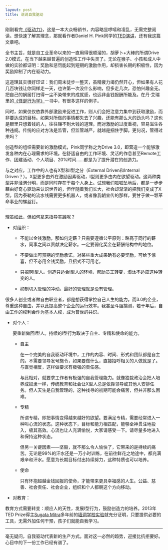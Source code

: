```yaml
---
layout: post
title: 说说自我驱动
---
```

刚刚看完[《驱动力》](http://book.douban.com/subject/10484712/)，这是一本大众畅销书，内容略显啰嗦和凌乱，无需完整阅读。想快速了解其理念，那就看作者Daniel H. Pink同学的[TED演讲](http://www.ted.com/talks/dan_pink_on_motivation.html)，还有我这篇文章吧。

全书主旨，就是自工业革命以来的一直用得很顺溜的，胡萝卜+大棒的所谓Drive 2.0模式，在当下越来越普遍的创造性工作中失灵了。无论在猴子、小孩和成人中做的实验都证明：奖励和惩罚能起到短期的激励作用，却损害长期的积极性，因为奖励抑制了内在驱动力。

这道理其实很好印证：我们周末徒步一整天，虽精疲力竭仍然开心，但如果有人花几百块钱让你同样走一天，也许第一次没什么影响，但多走几次，恐怕兴趣全无。把自己的蜗居打扫得一尘不染带来的成就感，也远非金钱报酬所能及。在丹·艾瑞里的[《怪诞行为学》](http://book.douban.com/subject/3223711/)一书中，有很多这样的例子。

同时，如果仅仅依靠外部激励来促进工作，则人们会把注意力集中到获取激励，而非要达成的目标。如果对所做的事情都失去了兴趣，还能有那么大的劲头吗？这也是眼里只想着钱的人，往往赚不到大钱的道理。而对激励的过度重视，容易滋生各种违规。传统的应对方法是监管，但监管越严，就越是捆住手脚。更何况，管得过来吗？

创造型的组织需要新的激励模式，Pink同学称之为Drive 3.0，即营造一个能够激发各种内在心理需求的环境。在舒适自由的工作环境、灵活的作息甚至Remote工作、团建活动、个人项目、20%时间……都是为了提升潜在的创造力。

与之对应，工作中的人也有X型和I型之分（External Driven和Internal Driven？）。X型更多由外在激励因素驱动，I型则更多由内在欲望驱动。这两种类型并非泾渭分明，而是同时存在于每个人身上。试想我们呱呱坠地后，都是一步步藉由好奇心驱动来认识世界的，但伴随着我们长大，社会却渐渐的把我们变成了X型。因为泰勒的流水线需要更多机器人，或者像我朝宣传的那样，要甘于做一颗革命事业的螺丝钉。

<hr/>

理虽如此，但如何拿来指导实践呢？

* 对组织：

    * 不能以金钱激励，那如何定薪？只需要遵循公平原则：略高于同行的薪水，同事之间以贡献决定薪水。一定要弱化奖金在薪酬结构中的地位。

    * 不要做出可预期的奖励承诺。对某些重大成果确有必要奖励，可给予惊喜，但不必用金钱奖励，且招式不可用老。

    * 只招聘I型人。创造只适合I型人的环境，帮助员工转变，淘汰不适应这种转变的人。

    * 抑制切入管理的冲动。最好的管理就是没有管理。

很多人创业或者做自由职业者，都是想获得掌控自己人生的能力。而3.0的企业，尊重这种自由，并以此提高整个企业的运行效率。我甚至斗胆揣测，若干年后，自由工作的权利会作为基本人权，成为普世的共识。

* 对个人：

    要重新做回I型人。持续的I型行为取决于自主、专精和使命的能力。

    * 自主

        在一个完美的自我驱动环境中，工作的内容、时间、形式和团队都是自主的。不需要领导发号施令，如果要做什么，直接招呼相关的人做就是了。与直觉相反，这样做要求有极强的责任感。

        与此相对，就要求工作者有极强的自我管理能力。就像独裁政治会把人培养成奴隶一样，传统教育和社会让X型人总是依靠领导或其他人安排任务。但人天生是自我管理的，这种找寻的初期可能会痛苦，但并非那么困难。

    * 专精

        所谓专精，即把事情变得越来越好的欲望。要满足专精，需要经常进入一种叫心流的状态。这种状态下，目标和能力相匹配，能够全神贯注地投入，极其高效。心流也让人充满愉悦，大家请感受一下。请尽量多地进入和保持这种状态。

        但另一关键因素——坚毅，就不那么令人愉快了，它带来的是持续的痛苦。无论是99%的汗水还是一万小时训练，在前往鲜花之地途中，都充满艰辛和汗水。愿意为长期目标付出持续努力，这种特质也可以培养。

    * 使命

        只有怀抱超越金钱回报的使命，才能带来更具幸福感的人生。公益、慈善、社会责任、社会企业，组织和个人都朝这个方向移动。

* 对教育：

教育方式需要转变：顺应人的天性，发展I型行为，鼓励创造力的培养。2013年TED Prize得主[Sugata Mitra](http://www.ted.com/pages/prizewinner_sugata_mitra)多年前的[墙洞学校实验](http://www.ted.com/talks/sugata_mitra_shows_how_kids_teach_themselves.html)就充分证明，只要提供必要的工具，无需外加任何干预，孩子们就能自我学习。

<hr/>

毫无疑问，自我驱动代表新的生产方式。面对这一必然的趋势，迎接比抗拒要好。心目中的下一份工作已经有谱了。
